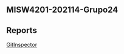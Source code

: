 ## MISW4201-202114-Grupo24 

## Reports 

[GitInspector](https://MISW-4102-ProcesosDeDesarrolloAgil.github.io/MISW4201-202114-Grupo24/reports)